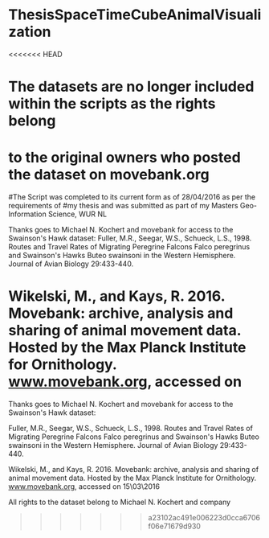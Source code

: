 # ThesisSpaceTimeCubeAnimalVisualization

<<<<<<< HEAD
# The datasets are no longer included within the scripts as the rights belong 
# to the original owners who posted the dataset on movebank.org

#The Script was completed to its current form as of 28/04/2016 as per the requirements of 
#my thesis and was submitted as part of my Masters Geo-Information Science, WUR NL

Thanks goes to Michael N. Kochert and movebank for access to the Swainson's Hawk dataset:
Fuller, M.R., Seegar, W.S., Schueck, L.S., 1998. Routes and Travel Rates of Migrating Peregrine
Falcons Falco peregrinus and Swainson's Hawks Buteo swainsoni in the Western Hemisphere.
Journal of Avian Biology 29:433-440.

Wikelski, M., and Kays, R. 2016. Movebank: archive, analysis and sharing of animal movement
data. Hosted by the Max Planck Institute for Ornithology. www.movebank.org, accessed on
=======
Thanks goes to Michael N. Kochert  and movebank for access to the Swainson's Hawk dataset:

Fuller, M.R., Seegar, W.S., Schueck, L.S., 1998. Routes and Travel Rates of Migrating Peregrine Falcons Falco peregrinus and Swainson's Hawks Buteo swainsoni in the Western Hemisphere. Journal of Avian Biology 29:433-440.

Wikelski, M., and Kays, R. 2016. Movebank: archive, analysis and sharing of animal movement data. Hosted by the Max Planck Institute for Ornithology. www.movebank.org, accessed on 15\03\2016

All rights to the dataset belong to Michael N. Kochert and company

>>>>>>> a23102ac491e006223d0cca6706f06e71679d930
